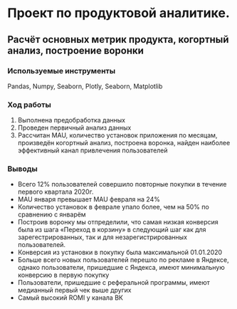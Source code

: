 # Проект по продуктовой аналитике. 
## Расчёт основных метрик продукта, когортный анализ, построение воронки
### Используемые инструменты
Pandas, Numpy, Seaborn, Plotly, Seaborn, Matplotlib
### Ход работы
1) Выполнена предобработка данных
2) Проведен первичный анализ данных
3) Рассчитан MAU, количество установок приложения по месяцам, произведён когортный анализ, построена воронка, найден наиболее эффективный канал привлечения пользователей
### Выводы

- Всего 12% пользователей совершило повторные покупки в течение первого квартала 2020г.
- MAU января превышает MAU февраля на 24%
- Количество установок в феврале упало более, чем на 50% по сравнению с январём
- Построив воронку мы отпределили, что самая низкая конверсия была из шага «Переход в корзину» в следующий шаг как для зарегестрированных, так и для незарегистрированных пользователей.
- Конверсия из установки в покупку была максимальной 01.01.2020
- Больше всего новых пользователей перешло по рекламе в Яндексе, однако пользователи, пришедшие с Яндекса, имеют минимальную конверсию в первую покупку
- Пользователи, пришедшие с реферальной программы, имеют медианный первый чек выше других
- Самый высокий ROMI у канала ВК

